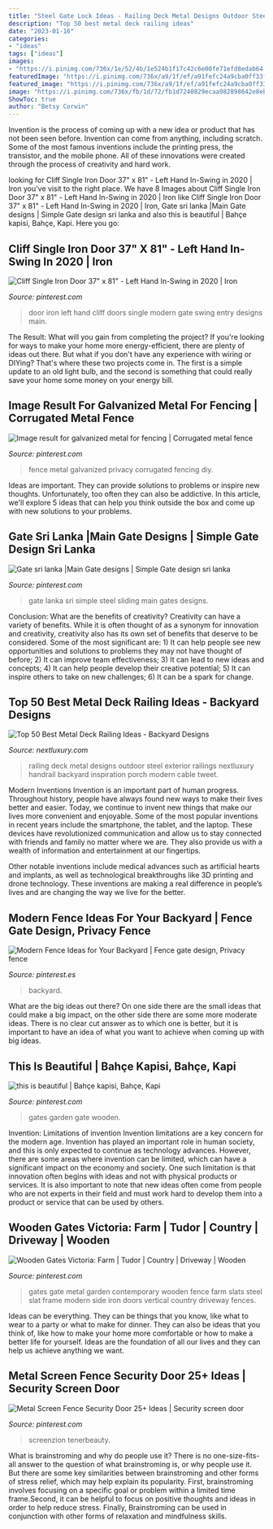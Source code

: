 ```yaml
---
title: "Steel Gate Lock Ideas - Railing Deck Metal Designs Outdoor Steel Exterior Railings Nextluxury Handrail Backyard Inspiration Porch Modern Cable Tweet"
description: "Top 50 best metal deck railing ideas"
date: "2023-01-16"
categories:
- "ideas"
tags: ["ideas"]
images:
- "https://i.pinimg.com/736x/1e/52/4b/1e524b1f17c42c6e00fe71efd8edab64.jpg"
featuredImage: "https://i.pinimg.com/736x/a9/1f/ef/a91fefc24a9cba0ff33fa01f0e9c0f51.jpg"
featured_image: "https://i.pinimg.com/736x/a9/1f/ef/a91fefc24a9cba0ff33fa01f0e9c0f51.jpg"
image: "https://i.pinimg.com/736x/fb/1d/72/fb1d7240829ecaa982898642e8eb6f3e.jpg"
ShowToc: true
author: "Betsy Corwin"
---
```



Invention is the process of coming up with a new idea or product that has not been seen before. Invention can come from anything, including scratch. Some of the most famous inventions include the printing press, the transistor, and the mobile phone. All of these innovations were created through the process of creativity and hard work.

	

		
looking for Cliff Single Iron Door 37&quot; x 81&quot; - Left Hand In-Swing in 2020 | Iron you've visit to the right place. We have 8 Images about Cliff Single Iron Door 37&quot; x 81&quot; - Left Hand In-Swing in 2020 | Iron like Cliff Single Iron Door 37&quot; x 81&quot; - Left Hand In-Swing in 2020 | Iron, Gate sri lanka |Main Gate designs | Simple Gate design sri lanka and also this is beautiful | Bahçe kapisi, Bahçe, Kapi. Here you go:
		
    
## Cliff Single Iron Door 37&quot; X 81&quot; - Left Hand In-Swing In 2020 | Iron

<img loading=lazy src="https://i.pinimg.com/736x/a4/e4/b7/a4e4b7fa602bb006a4d0ae64b94ef93c.jpg" onerror="this.onerror=null;this.src='https://tse1.mm.bing.net/th?id=OIP.pliJvqMEUnWhuUSo0ElDLQHaLH&amp;pid=15.1';" alt="Cliff Single Iron Door 37&quot; x 81&quot; - Left Hand In-Swing in 2020 | Iron">

_Source: pinterest.com_

>door iron left hand cliff doors single modern gate swing entry designs main. 

	

The Result: What will you gain from completing the project?
If you're looking for ways to make your home more energy-efficient, there are plenty of ideas out there. But what if you don't have any experience with wiring or DIYing? That's where these two projects come in. The first is a simple update to an old light bulb, and the second is something that could really save your home some money on your energy bill.

    
## Image Result For Galvanized Metal For Fencing | Corrugated Metal Fence

<img loading=lazy src="https://i.pinimg.com/736x/1e/52/4b/1e524b1f17c42c6e00fe71efd8edab64.jpg" onerror="this.onerror=null;this.src='https://tse2.mm.bing.net/th?id=OIP.mws9SWFoi4RFoYUgPi3jWwHaFj&amp;pid=15.1';" alt="Image result for galvanized metal for fencing | Corrugated metal fence">

_Source: pinterest.com_

>fence metal galvanized privacy corrugated fencing diy. 

	

Ideas are important. They can provide solutions to problems or inspire new thoughts. Unfortunately, too often they can also be addictive. In this article, we'll explore 5 ideas that can help you think outside the box and come up with new solutions to your problems.

    
## Gate Sri Lanka |Main Gate Designs | Simple Gate Design Sri Lanka

<img loading=lazy src="https://i.pinimg.com/736x/36/ce/8a/36ce8a3bee17ca1f06df646f9c98d93a.jpg" onerror="this.onerror=null;this.src='https://tse1.mm.bing.net/th?id=OIP.Gknetvx_1WkxW8LxoYiGQQHaJ3&amp;pid=15.1';" alt="Gate sri lanka |Main Gate designs | Simple Gate design sri lanka">

_Source: pinterest.com_

>gate lanka sri simple steel sliding main gates designs. 

	

Conclusion: What are the benefits of creativity?
Creativity can have a variety of benefits. While it is often thought of as a synonym for innovation and creativity, creativity also has its own set of benefits that deserve to be considered. Some of the most significant are: 1) It can help people see new opportunities and solutions to problems they may not have thought of before; 2) It can improve team effectiveness; 3) It can lead to new ideas and concepts; 4) It can help people develop their creative potential; 5) It can inspire others to take on new challenges; 6) It can be a spark for change.

    
## Top 50 Best Metal Deck Railing Ideas - Backyard Designs

<img loading=lazy src="http://nextluxury.com/wp-content/uploads/metal-deck-railing-ideas-1.jpg" onerror="this.onerror=null;this.src='https://tse3.mm.bing.net/th?id=OIP.9fHtSjPqqNmaQUDUkVre6gHaHa&amp;pid=15.1';" alt="Top 50 Best Metal Deck Railing Ideas - Backyard Designs">

_Source: nextluxury.com_

>railing deck metal designs outdoor steel exterior railings nextluxury handrail backyard inspiration porch modern cable tweet. 

	

Modern Inventions
Invention is an important part of human progress. Throughout history, people have always found new ways to make their lives better and easier. Today, we continue to invent new things that make our lives more convenient and enjoyable.
Some of the most popular inventions in recent years include the smartphone, the tablet, and the laptop. These devices have revolutionized communication and allow us to stay connected with friends and family no matter where we are. They also provide us with a wealth of information and entertainment at our fingertips.

Other notable inventions include medical advances such as artificial hearts and implants, as well as technological breakthroughs like 3D printing and drone technology. These inventions are making a real difference in people’s lives and are changing the way we live for the better.

    
## Modern Fence Ideas For Your Backyard | Fence Gate Design, Privacy Fence

<img loading=lazy src="https://i.pinimg.com/736x/10/ed/c2/10edc20eb9c03e19765e7cb030afad0e.jpg" onerror="this.onerror=null;this.src='https://tse2.mm.bing.net/th?id=OIP.pohbScz6-rH8qYQZDlufMwHaLH&amp;pid=15.1';" alt="Modern Fence Ideas for Your Backyard | Fence gate design, Privacy fence">

_Source: pinterest.es_

>backyard. 

	

What are the big ideas out there?
On one side there are the small ideas that could make a big impact, on the other side there are some more moderate ideas. There is no clear cut answer as to which one is better, but it is important to have an idea of what you want to achieve when coming up with big ideas.

    
## This Is Beautiful | Bahçe Kapisi, Bahçe, Kapi

<img loading=lazy src="https://i.pinimg.com/736x/0c/fd/eb/0cfdebe33f6f98b77864828b3f736f0e--wooden-garden-gate-wooden-gates.jpg" onerror="this.onerror=null;this.src='https://tse2.mm.bing.net/th?id=OIP.hHGM4ngLm7ZhkNGFrQhOaAHaJ3&amp;pid=15.1';" alt="this is beautiful | Bahçe kapisi, Bahçe, Kapi">

_Source: pinterest.com_

>gates garden gate wooden. 

	

Invention: Limitations of invention
Invention limitations are a key concern for the modern age. Invention has played an important role in human society, and this is only expected to continue as technology advances. However, there are some areas where invention can be limited, which can have a significant impact on the economy and society. One such limitation is that innovation often begins with ideas and not with physical products or services. It is also important to note that new ideas often come from people who are not experts in their field and must work hard to develop them into a product or service that can be used by others.

    
## Wooden Gates Victoria: Farm | Tudor | Country | Driveway | Wooden

<img loading=lazy src="https://i.pinimg.com/736x/a9/1f/ef/a91fefc24a9cba0ff33fa01f0e9c0f51.jpg" onerror="this.onerror=null;this.src='https://tse1.mm.bing.net/th?id=OIP.il3fMx-WYGcX6VNkDQp32AHaJ4&amp;pid=15.1';" alt="Wooden Gates Victoria: Farm | Tudor | Country | Driveway | Wooden">

_Source: pinterest.com_

>gates gate metal garden contemporary wooden fence farm slats steel slat frame modern side iron doors vertical country driveway fences. 

	

Ideas can be everything. They can be things that you know, like what to wear to a party or what to make for dinner. They can also be ideas that you think of, like how to make your home more comfortable or how to make a better life for yourself. Ideas are the foundation of all our lives and they can help us achieve anything we want.

    
## Metal Screen Fence Security Door 25+ Ideas | Security Screen Door

<img loading=lazy src="https://i.pinimg.com/736x/fb/1d/72/fb1d7240829ecaa982898642e8eb6f3e.jpg" onerror="this.onerror=null;this.src='https://tse2.mm.bing.net/th?id=OIP.KDKYc-oiANBXQmGRtG3_2wAAAA&amp;pid=15.1';" alt="Metal Screen Fence Security Door 25+ Ideas | Security screen door">

_Source: pinterest.com_

>screenzion tenerbeauty. 

	

What is brainstroming and why do people use it?
There is no one-size-fits-all answer to the question of what brainstroming is, or why people use it. But there are some key similarities between brainstroming and other forms of stress relief, which may help explain its popularity. First, brainstroming involves focusing on a specific goal or problem within a limited time frame.Second, it can be helpful to focus on positive thoughts and ideas in order to help reduce stress. Finally, Brainstroming can be used in conjunction with other forms of relaxation and mindfulness skills.

